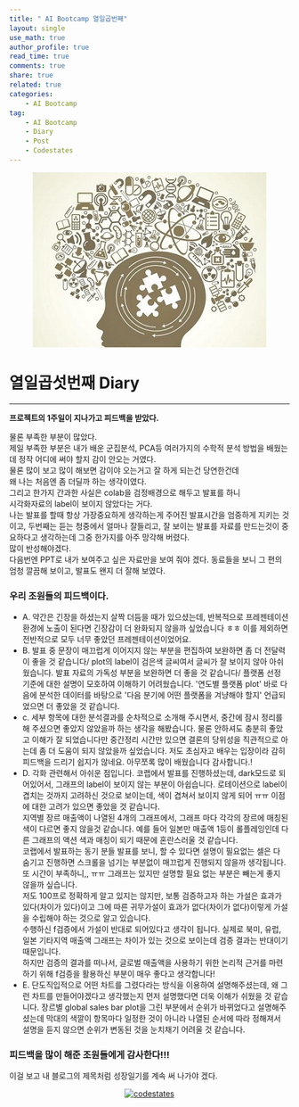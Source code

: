 ```yaml
---
title: " AI Bootcamp 열일곱번째"
layout: single
use_math: true
author_profile: true
read_time: true
comments: true
share: true
related: true
categories:
    - AI Bootcamp
tag:
    - AI Bootcamp
    - Diary
    - Post
    - Codestates
---
```

<p align="center">
  <img src="/assets/img/post/AIbootcamp.jpg" alt="AI Bootcamp"/>
</p>  

# 열일곱섯번째 Diary  
---  

**프로젝트의 1주일이 지나가고 피드백을 받았다.**  

물론 부족한 부분이 많았다.  
제일 부족한 부분은 내가 배운 군집분석, PCA등 여러가지의 수학적 분석 방법을 배웠는데 정작 어디에 써야 할지 감이 안오는 거였다.  
물론 많이 보고 많이 해보면 감이야 오는거고 잘 하게 되는건 당연한건데  
왜 나는 처음엔 좀 더딜까 하는 생각이였다.  
그리고 한가지 간과한 사실은 colab을 검정배경으로 해두고 발표를 하니  
시각화자료의 label이 보이지 않았다는 거다.  
나는 발표를 할때 항상 가장중요하게 생각하는게 주어진 발표시간을 엄중하게 지키는 것이고, 두번째는 듣는 청중에서 얼마나 잘들리고, 잘 보이는 발표를 자료를 만드는것이 중요하다고 생각하는데 그중 한가지를 아주 망각해 버렸다.  
많이 반성해야겠다.  
다음번엔 PPT로 내가 보여주고 싶은 자료만을 보여 줘야 겠다. 동료들을 보니 그 편의 엄청 깔끔해 보이고, 발표도 왠지 더 잘해 보였다.  

### 우리 조원들의 피드백이다.  
* A. 약간은 긴장을 하셨는지 살짝 더듬을 때가 있으셨는데, 반복적으로 프레젠테이션 환경에 노출이 된다면 긴장감이 더 완화되지 않을까 싶었습니다 ㅎㅎ 이를 제외하면 전반적으로 모두 너무 좋았던 프레젠테이션이었어요.  
* B. 발표 중 문장이 매끄럽게 이어지지 않는 부분을 편집하여 보완하면 좀 더 전달력이 좋을 것 같습니다/ plot의 label이 검은색 글씨여서 글씨가 잘 보이지 않아 아쉬웠습니다. 발표 자료의 가독성 부분을 보완하면 더 좋을 것 같습니다/ 플랫폼 선정 기준에 대한 설명이 모호하여 이해하기 어려웠습니다. '연도별 플랫폼 plot' 바로 다음에 분석한 데이터를 바탕으로 '다음 분기에 어떤 플랫폼을 겨냥해야 할지' 언급되었으면 더 좋았을 것 같습니다.  
* c. 세부 항목에 대한 분석결과를 순차적으로 소개해 주시면서, 중간에 잠시 정리를 해 주셨으면 좋았지 않았을까 하는 생각을 해봤습니다. 물론 안하셔도 충분히 좋았고 이해가 잘 되었습니다만 중간정리 시간만 있으면 결론의 당위성을 직관적으로 아는데 좀 더 도움이 되지 않았을까 싶었습니다.
저도 초심자고 배우는 입장이라 감히 피드백을 드리기 쉽지가 않네요. 아무쪼록 많이 배웠습니다 감사합니다.!  
* D. 각화 관련해서 아쉬운 점입니다.
코랩에서 발표를 진행하셨는데, dark모드로 되어있어서, 그래프의 label이 보이지 않는 부분이 아쉽습니다. 로테이션으로 label이 겹치는 것까지 고려하신 것으로 보이는데, 색이 겹쳐서 보이지 않게 되어 ㅠㅠ 이점에 대한 고려가 있으면 좋았을 것 같습니다.  
지역별 장르 매출액이 나열된 4개의 그래프에서, 그래프 마다 각각의 장르에 매칭된 색이 다르면 좋지 않을것 같습니다. 예를 들어 일본만 매출액 1등이 롤플레잉인데 다른 그래프의 액션 색과 매칭이 되기 때문에 혼란스러울 것 같습니다.  
코랩에서 발표하는 동기 분들 발표를 보니, 할 수 있다면 설명이 필요없는 셀은 다 숨기고 진행하면 스크롤을 넘기는 부분없이 매끄럽게 진행되지 않을까 생각됩니다. 또 시간이 부족하니,, ㅠㅠ 그래프는 있지만 설명할 필요 없는 부분은 빼는게 좋지 않을까 싶습니다.  
저도 100프로 정확하게 알고 있지는 않지만, 보통 검증하고자 하는 가설은 효과가 있다(차이가 있다)이고 그에 따른 귀무가설이 효과가 없다(차이가 없다)이렇게 가설을 수립해야 하는 것으로 알고 있습니다.  
수행하신 f검증에서 가설이 반대로 되어있다고 생각이 됩니다. 실제로 북미, 유럽, 일본 기타지역 매출액 그래프는 차이가 있는 것으로 보이는데 검증 결과는 반대이기 때문입니다.  
하지만 검증의 결과를 떠나서, 글로벌 매출액을 사용하기 위한 논리적 근거를 마련하기 위해 f검증을 활용하신 부분이 매우 좋다고 생각합니다!
* E. 단도직입적으로 어떤 차트를 그렸다라는 방식을 이용하여 설명해주셨는데, 왜 그런 차트를 만들어야겠다고 생각했는지 먼저 설명했다면 더욱 이해가 쉬웠을 것 같습니다. 장르별 global sales bar plot을 그린 부분에서 순위가 바뀌었다고 설명해주셨는데 막대의 색깔이 항목마다 일정한 것이 아니라 나열된 순서에 따라 정해져서 설명을 듣지 않으면 순위가 변동된 것을 눈치채기 어려울 것 같습니다.  

### 피드백을 많이 해준 조원들에게 감사한다!!!  

이걸 보고 내 블로그의 제목처럼 성장일기를 계속 써 나가야 겠다.  

<p align="center">
    <a href="https://codestates.com" target = "_blank">
        <img src="https://i.imgur.com/RDAD11M.png" 
        width="300" height="300"
        alt="codestates"/>
    </a>
</p> 
